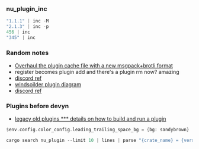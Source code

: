 
### nu_plugin_inc

```rust
"1.1.1" | inc -M
"2.1.3" | inc -p
456 | inc
"345" | inc
```

### Random notes

- [Overhaul the plugin cache file with a new msgpack+brotli format](https://github.com/nushell/nushell/pull/12579)
- register becomes plugin add and there's a plugin rm now? amazing
- [discord ref](https://discord.com/channels/601130461678272522/683070703716925568/1231603041896108174)
- [windsoilder plugin diagram](https://drive.google.com/file/d/19g7GktaRYlz_pKKbnnvV0Zjblz3x6Xvg/view)
- [discord ref](https://discord.com/channels/601130461678272522/683070703716925568/1226769385281290281)

### Plugins before devyn

- [legacy old plugins *** details on how to build and run a plugin](https://github.com/stormasm/nunotes/blob/main/legacy23/oneliners.md#nu_plugin_query)

```rust
$env.config.color_config.leading_trailing_space_bg = {bg: sandybrown}
```

```rust
cargo search nu_plugin --limit 10 | lines | parse "{crate_name} = {version} #{description}"
```

